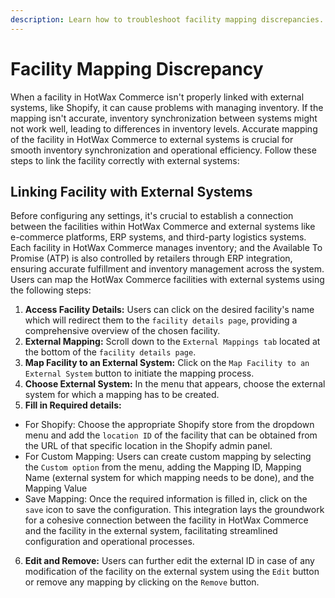 ```yaml
---
description: Learn how to troubleshoot facility mapping discrepancies.
---
```

# Facility Mapping Discrepancy

When a facility in HotWax Commerce isn't properly linked with external systems, like Shopify, it can cause problems with managing inventory. If the mapping isn't accurate, inventory synchronization between systems might not work well, leading to differences in inventory levels.
Accurate mapping of the facility in HotWax Commerce to external systems is crucial for smooth inventory synchronization and operational efficiency. Follow these steps to link the facility correctly with external systems:

## Linking Facility with External Systems

Before configuring any settings, it's crucial to establish a connection between the facilities within HotWax Commerce and external systems like e-commerce platforms, ERP systems, and third-party logistics systems. Each facility in HotWax Commerce manages inventory; and the Available To Promise (ATP) is also controlled by retailers through ERP integration, ensuring accurate fulfillment and inventory management across the system. Users can map the HotWax Commerce facilities with external systems using the following steps:

1. **Access Facility Details:** Users can click on the desired facility's name which will redirect them to the `facility details page`, providing a comprehensive overview of the chosen facility.
2. **External Mapping:** Scroll down to the `External Mappings tab` located at the bottom of the `facility details page`.
3. **Map Facility to an External System:** Click on the `Map Facility to an External System` button to initiate the mapping process.
4. **Choose External System:** In the menu that appears, choose the external system for which a mapping has to be created.
5. **Fill in Required details:**

- For Shopify: Choose the appropriate Shopify store from the dropdown menu and add the `location ID` of the facility that can be obtained from the URL of that specific location in the Shopify admin panel.
- For Custom Mapping: Users can create custom mapping by selecting the `Custom option` from the menu, adding the Mapping ID, Mapping Name (external system for which mapping needs to be done), and the Mapping Value 
- Save Mapping: Once the required information is filled in, click on the `save` icon to save the configuration. This integration lays the groundwork for a cohesive connection between the facility in HotWax Commerce and the facility in the external system, facilitating streamlined configuration and operational processes.

6. **Edit and Remove:** Users can further edit the external ID in case of any modification of the facility on the external system using the `Edit` button or remove any mapping by clicking on the `Remove` button.







